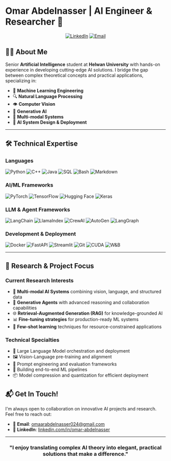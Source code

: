 # Omar Abdelnasser | AI Engineer & Researcher 🧠

<div align="center">
  
[![LinkedIn](https://img.shields.io/badge/LinkedIn-0077B5?style=for-the-badge&logo=linkedin&logoColor=white)](https://www.linkedin.com/in/omar-abdelnasser/)
[![Email](https://img.shields.io/badge/Email-D14836?style=for-the-badge&logo=gmail&logoColor=white)](mailto:omaarabdelnasser024@gmail.com)
  
</div>

## 👨‍💻 About Me

Senior **Artificial Intelligence** student at **Helwan University** with hands-on experience in developing cutting-edge AI solutions. I bridge the gap between complex theoretical concepts and practical applications, specializing in:

- 🤖 **Machine Learning Engineering**
- 🔍 **Natural Language Processing**
- 👁️ **Computer Vision**
- 🎨 **Generative AI**
- 🔄 **Multi-modal Systems**
- 🚀 **AI System Design & Deployment**

---

## 🛠️ Technical Expertise

### Languages
![Python](https://img.shields.io/badge/Python-3776AB?style=flat-square&logo=python&logoColor=white)
![C++](https://img.shields.io/badge/C++-00599C?style=flat-square&logo=c%2B%2B&logoColor=white)
![Java](https://img.shields.io/badge/Java-007396?style=flat-square&logo=java&logoColor=white)
![SQL](https://img.shields.io/badge/SQL-4479A1?style=flat-square&logo=postgresql&logoColor=white)
![Bash](https://img.shields.io/badge/Bash-4EAA25?style=flat-square&logo=gnu-bash&logoColor=white)
![Markdown](https://img.shields.io/badge/Markdown-000000?style=flat-square&logo=markdown&logoColor=white)

### AI/ML Frameworks
![PyTorch](https://img.shields.io/badge/PyTorch-EE4C2C?style=flat-square&logo=pytorch&logoColor=white)
![TensorFlow](https://img.shields.io/badge/TensorFlow-FF6F00?style=flat-square&logo=tensorflow&logoColor=white)
![Hugging Face](https://img.shields.io/badge/Hugging_Face-FFD21E?style=flat-square&logo=huggingface&logoColor=black)
![Keras](https://img.shields.io/badge/Keras-D00000?style=flat-square&logo=keras&logoColor=white)

### LLM & Agent Frameworks
![LangChain](https://img.shields.io/badge/LangChain-121212?style=flat-square&logo=data:image/png;base64,...)
![LlamaIndex](https://img.shields.io/badge/LlamaIndex-FF5A60?style=flat-square)
![CrewAI](https://img.shields.io/badge/CrewAI-00A98F?style=flat-square)
![AutoGen](https://img.shields.io/badge/AutoGen-007ACC?style=flat-square)
![LangGraph](https://img.shields.io/badge/LangGraph-7A42F4?style=flat-square)

### Development & Deployment
![Docker](https://img.shields.io/badge/Docker-2496ED?style=flat-square&logo=docker&logoColor=white)
![FastAPI](https://img.shields.io/badge/FastAPI-009688?style=flat-square&logo=fastapi&logoColor=white)
![Streamlit](https://img.shields.io/badge/Streamlit-FF4B4B?style=flat-square&logo=streamlit&logoColor=white)
![Git](https://img.shields.io/badge/Git-F05032?style=flat-square&logo=git&logoColor=white)
![CUDA](https://img.shields.io/badge/CUDA-76B900?style=flat-square&logo=nvidia&logoColor=white)
![W&B](https://img.shields.io/badge/Weights_&_Biases-FFBE00?style=flat-square&logo=weightsandbiases&logoColor=black)

---

## 🔬 Research & Project Focus

### Current Research Interests
- 🧩 **Multi-modal AI Systems** combining vision, language, and structured data
- 🤝 **Generative Agents** with advanced reasoning and collaboration capabilities
- 🌐 **Retrieval-Augmented Generation (RAG)** for knowledge-grounded AI
- 📊 **Fine-tuning strategies** for production-ready ML systems
- 🎯 **Few-shot learning** techniques for resource-constrained applications

### Technical Specialties
- 🧠 Large Language Model orchestration and deployment
- 🖼️ Vision-Language pre-training and alignment
- 📝 Prompt engineering and evaluation frameworks
- 🔄 Building end-to-end ML pipelines
- 📦 Model compression and quantization for efficient deployment


## 📬 Get In Touch!

I'm always open to collaboration on innovative AI projects and research. Feel free to reach out:

- 📧 **Email**: [omaarabdelnasser024@gmail.com](mailto:omaarabdelnasser024@gmail.com)
- 🔗 **LinkedIn**: [linkedin.com/in/omar-abdelnasser](https://www.linkedin.com/in/omar-abdelnasser/)

---

<div align="center">
  
### "I enjoy translating complex AI theory into elegant, practical solutions that make a difference."

</div>
